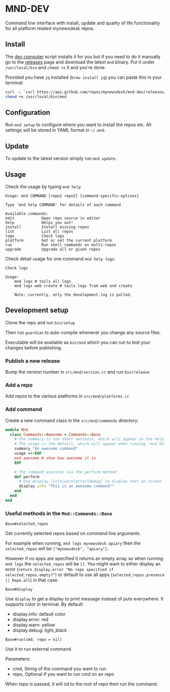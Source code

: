 # MND-DEV

Command line interface with install, update and quality of life functionality
for all platform related mynewsdesk repos.

## Install

The [dev computer](https://github.com/mynewsdesk/dev-computer/) script installs
it for you but if you need to do it manually go to the
[releases](https://github.com/mynewsdesk/mnd-dev/releases) page and download the
latest `mnd` binary. Put it under `/usr/local/bin` and `chmod +x` it and you're done.

Provided you have `jq` installed (`brew install jq`) you can paste this in your terminal:

```bash
curl -L `curl https://api.github.com/repos/mynewsdesk/mnd-dev/releases/latest | jq .assets[0].browser_download_url --raw-output` > /usr/local/bin/mnd
chmod +x /usr/local/bin/mnd
```

## Configuration

Run `mnd setup` to configure where you want to install the repos etc. All settings
will be stored in YAML format in `~/.mnd`.

## Update

To update to the latest version simply run `mnd update`.

## Usage

Check the usage by typing `mnd help`

```
Usage: mnd COMMAND [repo1 repo2] [command-specific-options]

Type 'mnd help COMMAND' for details of each command

Available commands:
edit            Open repo source in editor
help            Helps you out!
install         Install missing repos
list            List all repos
logs            Check logs
platform        Get or set the current platform
run             Run shell commands on multi-repos
upgrade         Upgrade all or given repos
```

Check detail usage for one command `mnd help logs`:

```
Check logs

Usage:
    mnd logs # tails all logs
    mnd logs web create # tails logs from web and create

    Note: currently, only the development.log is pulled.
```

## Development setup

Clone the repo and run `bin/setup`

Then run `guardian` to auto-compile whenever you change any source files.

Executable will be available as `bin/mnd` which you can run to test your
changes before publishing.

### Publish a new release

Bump the version number in `src/mnd/version.cr` and run `bin/release`

### Add a repo

Add repos to the various platforms in `src/mnd/platforms.cr`.

### Add command

Create a new command class in the `src/mnd/commands` directory:

```ruby
module Mnd
  class Commands::Awesome < Commands::Base
    # The summary is one short sentence, which will appear in the help page
    # The usage is the details, which will appear when running 'mnd help awesome'
    summary "An awesome command"
    usage <<-EOF
    mnd awesome # show how awesome it is
    EOF

    # The command executes via the perform method
    def perform
      # Use display.[info|warn|error|debug] to display text on screen
      display.info "This is an awesome command!"
    end
  end
end
```

### Useful methods in the `Mnd::Commands::Base`

`Base#selected_repos`

Get currently selected repos based on command line arguments.

For example when running, `mnd logs mynewsdesk apiary` then the `selected_repos`
will be `["mynewsdesk", "apiary"]`.

However if no apps are specified it returns an empty array so when running
`mnd logs` the `selected_repos` will be `[]`. You might want to either display
an error (`return display.error "No repo specified if selected_repos.empty?"`) or
default to use all apps (`selected_repos.presence || Repo.all`) in that case.

`Base#display`

Use `display` to get a display to print message instead of puts everywhere.
It supports color in terminal. By default:

* display.info: default color
* display.error: red
* display.warn: yellow
* display.debug: light_black

`Base#run(cmd, repo = nil)`

Use it to run external command.

Parameters:

* cmd, String of the command you want to run
* repo, Optional if you want to run cmd on an repo

When repo is passed, it will cd to the root of repo then run the command.
